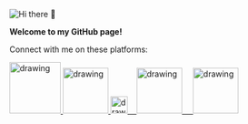 ![Hi there 👋](https://res.cloudinary.com/importdata/image/upload/v1594310913/YT_Banner_rkjidf.png)


**Welcome to my GitHub page!**

Connect with me on these platforms:

<a href="https://www.youtube.com/c/ImportData1"><img src="https://annezontheweb.com/var/www/vhosts/annezontheweb.com/httpdocs/wp-content/uploads/2020/03/flat1000x1000075f.u7-1000x300.jpg" alt="drawing" width="90"/> <a href="https://medium.com/@importdata"><img src="https://cdn.mos.cms.futurecdn.net/xJGh6cXvC69an86AdrLD98-970-80.jpg" alt="drawing" width="80"/> <a href="https://twitter.com/ImportData1"><img src="https://logo-logos.com/wp-content/uploads/2016/11/Twitter_logo_blue_bird.png" alt="drawing" width="30"/>&nbsp;&nbsp;&nbsp;&nbsp;<a href="https://www.linkedin.com/in/jaemin-lee-771705151/"><img src="https://www.nicepng.com/png/full/381-3813396_linkedin-ads-are-great-for-b2b-marketing-linkedin.png" alt="drawing" width="80"/> &nbsp;&nbsp;&nbsp;&nbsp;<a href="https://www.kaggle.com/importdata"><img src="https://upload.wikimedia.org/wikipedia/commons/7/7c/Kaggle_logo.png" alt="drawing" width="80"/>
